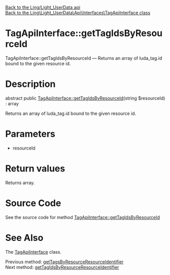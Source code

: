 [Back to the Ling/Light_UserData api](https://github.com/lingtalfi/Light_UserData/blob/master/doc/api/Ling/Light_UserData.md)<br>
[Back to the Ling\Light_UserData\Api\Interfaces\TagApiInterface class](https://github.com/lingtalfi/Light_UserData/blob/master/doc/api/Ling/Light_UserData/Api/Interfaces/TagApiInterface.md)


TagApiInterface::getTagIdsByResourceId
================



TagApiInterface::getTagIdsByResourceId — Returns an array of luda_tag.id bound to the given resource id.




Description
================


abstract public [TagApiInterface::getTagIdsByResourceId](https://github.com/lingtalfi/Light_UserData/blob/master/doc/api/Ling/Light_UserData/Api/Interfaces/TagApiInterface/getTagIdsByResourceId.md)(string $resourceId) : array




Returns an array of luda_tag.id bound to the given resource id.




Parameters
================


- resourceId

    


Return values
================

Returns array.








Source Code
===========
See the source code for method [TagApiInterface::getTagIdsByResourceId](https://github.com/lingtalfi/Light_UserData/blob/master/Api/Interfaces/TagApiInterface.php#L137-L137)


See Also
================

The [TagApiInterface](https://github.com/lingtalfi/Light_UserData/blob/master/doc/api/Ling/Light_UserData/Api/Interfaces/TagApiInterface.md) class.

Previous method: [getTagsByResourceResourceIdentifier](https://github.com/lingtalfi/Light_UserData/blob/master/doc/api/Ling/Light_UserData/Api/Interfaces/TagApiInterface/getTagsByResourceResourceIdentifier.md)<br>Next method: [getTagIdsByResourceResourceIdentifier](https://github.com/lingtalfi/Light_UserData/blob/master/doc/api/Ling/Light_UserData/Api/Interfaces/TagApiInterface/getTagIdsByResourceResourceIdentifier.md)<br>

